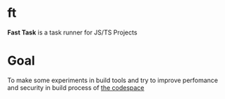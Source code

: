 # ft
**Fast Task** is a task runner for JS/TS Projects
# Goal
To make some experiments in build tools and try to improve perfomance and security in build process of [the codespace](https://github.com/hakden-io/codespace)
